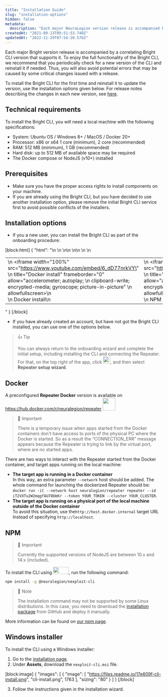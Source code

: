 ```yaml
---
title: "Installation Guide"
slug: "installation-options"
hidden: false
metadata: 
  description: "Each major NeuraLegion version release is accompanied by a correlating NeuraLegion CLI version that supports it."
createdAt: "2021-09-13T09:51:53.740Z"
updatedAt: "2022-11-29T07:54:20.576Z"
---
```

Each major Bright version release is accompanied by a correlating Bright CLI version that supports it. To enjoy the full functionality of the Bright CLI, we recommend that you periodically check for a new version of the CLI and reinstall it if needed. Thus, you will also avoid potential errors that may be caused by some critical changes issued with a release.

To install the Bright CLI for the first time and reinstall it to update the version, use the installation options given below. For release notes describing the changes in each new version, see [here](https://github.com/NeuraLegion/nexploit-cli/releases).

## Technical requirements

To install the Bright CLI, you will need a local machine with the following specifications:

- System: Ubuntu OS / Windows 8+ / MacOS / Docker 20+
- Processor: x86 or x64 1 core (minimum), 2 core (recommended)
- RAM: 512 MB (minimum), 1 GB (recommended)
- Hard disk: up to 512 MB of available space may be required
- The Docker compose or NodeJS (v10+) installed

## Prerequisites

- Make sure you have the proper access rights to install components on your machine. 
- If you are already using the Bright CLI, but you have decided to use another installation option, please remove the initial Bright CLI service first to avoid possible conflicts of the installers.

## Installation options

- If you a new user, you can install the Bright CLI as part of the onboarding procedure:

[block:html]
{
  "html": "<table>\n <tr>\n  <td>\n   <iframe width=\"100%\" src=\"https://www.youtube.com/embed/6_dD77nrkVY\" \n   title=\"Docker install\" frameborder=\"0\" allow=\"accelerometer; autoplay;       \n   clipboard-write; encrypted-media; gyroscope; picture-in-picture\" \n   allowfullscreen></iframe>\n <br>\n Docker install\n  </td>\n\n  <td>\n   <iframe width=\"100%\" src=\"https://www.youtube.com/embed/fqaeqIWrOTE\" \n   title=\"NPM install\" frameborder=\"0\" allow=\"accelerometer; autoplay; \n   clipboard-write; encrypted-media; gyroscope; picture-in-picture\" \n   allowfullscreen></iframe>\n   <br>\n   NPM install\n  </td>\n\n  <td>\n   <iframe width=\"100%\" src=\"https://www.youtube.com/embed/JmsojpJD5uE\" \n   title=\"Windows install\" frameborder=\"0\" allow=\"accelerometer; autoplay; \n   clipboard-write; encrypted-media; gyroscope; picture-in-picture\" \n   allowfullscreen></iframe>\n   <br>\n   Windows install\n   </td>\n </tr>\n</table>"
}
[/block]



- If you have already created an account, but have not got the Bright CLI installed, you can use one of the options below.

> 👍 Tip
> 
> You can always return to the onboarding wizard and complete the initial setup, including installing the CLI and connecting the Repeater. For that, on the top right of the app, click <img src="https://files.readme.io/8ce3221-help-icon.png" width="23" height="23">, and then select **Repeater setup wizard**.

## Docker

A preconfigured **Repeater Docker** version is available on <https://hub.docker.com/r/neuralegion/repeater> <img src="https://files.readme.io/cb6cc0f-docker.png" width="40" height="40">

> 🚧 Important
> 
> There is a temporary issue when apps started from the Docker containers don't have access to ports of the physical PC where the Docker is started. So as a result the “CONNECTION_ERR” message appears because the Repeater is trying to link by the virtual port, where are no started apps.

There are two ways to interact with the Repeater started from the Docker container, and target apps running on the local machine:

- **The target app is running in a Docker container**  
  In this way, an extra parameter `--network` host should be added. The whole command for launching the dockerized Repeater should be:  
  `docker run -it --network host neuralegion/repeater repeater --id iT2VXTu2W2mqgfAU78bbKr --token YOUR_TOKEN --cluster YOUR_CLUSTER`.
- **The target app is running on a physical port of the local machine outside of the Docker container**  
  To avoid this situation, use the`http://host.docker.internal` target URL Instead of specifying `http://localhost`.



## NPM

> 🚧 Important
> 
> Currently the supported versions of NodeJS are between 10.x and 14.x (included).

To install the CLI using [<img src="https://files.readme.io/8f4b3de-npm.png" width="50" height="23">](https://www.npmjs.com/), run the following command:

```bash
npm install -g @neuralegion/nexploit-cli
```



> 📘 Note
> 
> The installation command may not be supported by some Linux distributions. In this case, you need to download the [installation package](https://github.com/NeuraLegion/nexploit-cli/releases/download/v8.7.0/nexploit-cli-linux-x64) from GitHub and deploy it manually.

More information can be found on [our npm page](https://www.npmjs.com/package/@neuralegion/nexploit-cli).

## Windows installer

To install the CLI using a Windows installer:

1. Go to the [installation page](https://github.com/NeuraLegion/nexploit-cli/releases/latest).
2. Under **Assets**, download the `nexploit-cli.msi` file.

[block:image]
{
  "images": [
    {
      "image": [
        "https://files.readme.io/17e609f-cli-install.png",
        "cli-install.png",
        1763
      ],
      "sizing": "80"
    }
  ]
}
[/block]



3. Follow the instructions given in the installation wizard.